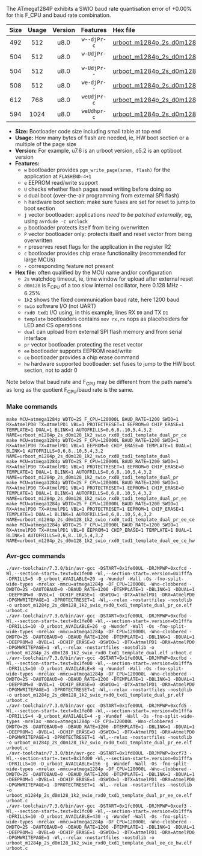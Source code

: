 The ATmega1284P exhibits a SWIO baud rate quantisation error of +0.00% for this F_CPU and baud rate combination.

|Size|Usage|Version|Features|Hex file|
|:-:|:-:|:-:|:-:|:--|
|492|512|u8.0|`w--djPr-c`|[urboot_m1284p_2s_d0m128_1k2_swio_rxd0_txd1_template_dual_pr_ce.hex](https://raw.githubusercontent.com/stefanrueger/urboot.hex/main/boards/moteinomega/atmega1284p/watchdog_2_s/internal_oscillator_d-6.25%25/%2B0m128000_hz/%2B%2B%2B1k2_baud/uart0_rxd0_txd1/template_dual/urboot_m1284p_2s_d0m128_1k2_swio_rxd0_txd1_template_dual_pr_ce.hex)|
|504|512|u8.0|`w-UdjPr--`|[urboot_m1284p_2s_d0m128_1k2_swio_rxd0_txd1_template_dual.hex](https://raw.githubusercontent.com/stefanrueger/urboot.hex/main/boards/moteinomega/atmega1284p/watchdog_2_s/internal_oscillator_d-6.25%25/%2B0m128000_hz/%2B%2B%2B1k2_baud/uart0_rxd0_txd1/template_dual/urboot_m1284p_2s_d0m128_1k2_swio_rxd0_txd1_template_dual.hex)|
|504|512|u8.0|`w-UdjPr--`|[urboot_m1284p_2s_d0m128_1k2_swio_rxd0_txd1_template_dual_pr.hex](https://raw.githubusercontent.com/stefanrueger/urboot.hex/main/boards/moteinomega/atmega1284p/watchdog_2_s/internal_oscillator_d-6.25%25/%2B0m128000_hz/%2B%2B%2B1k2_baud/uart0_rxd0_txd1/template_dual/urboot_m1284p_2s_d0m128_1k2_swio_rxd0_txd1_template_dual_pr.hex)|
|508|512|u8.0|`we-djPr--`|[urboot_m1284p_2s_d0m128_1k2_swio_rxd0_txd1_template_dual_pr_ee.hex](https://raw.githubusercontent.com/stefanrueger/urboot.hex/main/boards/moteinomega/atmega1284p/watchdog_2_s/internal_oscillator_d-6.25%25/%2B0m128000_hz/%2B%2B%2B1k2_baud/uart0_rxd0_txd1/template_dual/urboot_m1284p_2s_d0m128_1k2_swio_rxd0_txd1_template_dual_pr_ee.hex)|
|612|768|u8.0|`weUdjPr-c`|[urboot_m1284p_2s_d0m128_1k2_swio_rxd0_txd1_template_dual_pr_ee_ce.hex](https://raw.githubusercontent.com/stefanrueger/urboot.hex/main/boards/moteinomega/atmega1284p/watchdog_2_s/internal_oscillator_d-6.25%25/%2B0m128000_hz/%2B%2B%2B1k2_baud/uart0_rxd0_txd1/template_dual/urboot_m1284p_2s_d0m128_1k2_swio_rxd0_txd1_template_dual_pr_ee_ce.hex)|
|594|1024|u8.0|`weUdhpr-c`|[urboot_m1284p_2s_d0m128_1k2_swio_rxd0_txd1_template_dual_ee_ce_hw.hex](https://raw.githubusercontent.com/stefanrueger/urboot.hex/main/boards/moteinomega/atmega1284p/watchdog_2_s/internal_oscillator_d-6.25%25/%2B0m128000_hz/%2B%2B%2B1k2_baud/uart0_rxd0_txd1/template_dual/urboot_m1284p_2s_d0m128_1k2_swio_rxd0_txd1_template_dual_ee_ce_hw.hex)|

- **Size:** Bootloader code size including small table at top end
- **Usage:** How many bytes of flash are needed, ie, HW boot section or a multiple of the page size
- **Version:** For example, u7.6 is an urboot version, o5.2 is an optiboot version
- **Features:**
  + `w` bootloader provides `pgm_write_page(sram, flash)` for the application at `FLASHEND-4+1`
  + `e` EEPROM read/write support
  + `U` checks whether flash pages need writing before doing so
  + `d` dual boot (over-the-air programming from external SPI flash)
  + `h` hardware boot section: make sure fuses are set for reset to jump to boot section
  + `j` vector bootloader: applications *need to be patched externally*, eg, using `avrdude -c urclock`
  + `p` bootloader protects itself from being overwritten
  + `P` vector bootloader only: protects itself and reset vector from being overwritten
  + `r` preserves reset flags for the application in the register R2
  + `c` bootloader provides chip erase functionality (recommended for large MCUs)
  + `-` corresponding feature not present
- **Hex file:** often qualified by the MCU name and/or configuration
  + `2s` watchdog timeout, ie, time window for upload after external reset
  + `d0m128` is F<sub>CPU</sub> of a too slow internal oscillator, here 0.128 MHz - 6.25%
  + `1k2` shows the fixed communication baud rate, here 1200 baud
  + `swio` software I/O (not UART)
  + `rxd0 txd1` I/O using, in this example, lines RX `D0` and TX `D1`
  + `template` bootloaders contains `mov rx,rx` nops as placeholders for LED and CS operations
  + `dual` can upload from external SPI flash memory and from serial interface
  + `pr` vector bootloader protecting the reset vector
  + `ee` bootloader supports EEPROM read/write
  + `ce` bootloader provides a chip erase command
  + `hw` hardware supported bootloader: set fuses to jump to the HW boot section, not to addr 0


Note below that baud rate and F<sub>CPU</sub> may be different from the path name's as long as the quotient F<sub>CPU</sub>/baud rate is the same.

### Make commands
```
make MCU=atmega1284p WDTO=2S F_CPU=120000L BAUD_RATE=1200 SWIO=1 RX=AtmelPD0 TX=AtmelPD1 VBL=1 PROTECTRESET=1 EEPROM=0 CHIP_ERASE=1 TEMPLATE=1 DUAL=1 BLINK=1 AUTOFRILLS=0,6,8..10,5,4,3,2 NAME=urboot_m1284p_2s_d0m128_1k2_swio_rxd0_txd1_template_dual_pr_ce
make MCU=atmega1284p WDTO=2S F_CPU=120000L BAUD_RATE=1200 SWIO=1 RX=AtmelPD0 TX=AtmelPD1 VBL=1 EEPROM=0 CHIP_ERASE=0 TEMPLATE=1 DUAL=1 BLINK=1 AUTOFRILLS=0,6,8..10,5,4,3,2 NAME=urboot_m1284p_2s_d0m128_1k2_swio_rxd0_txd1_template_dual
make MCU=atmega1284p WDTO=2S F_CPU=120000L BAUD_RATE=1200 SWIO=1 RX=AtmelPD0 TX=AtmelPD1 VBL=1 PROTECTRESET=1 EEPROM=0 CHIP_ERASE=0 TEMPLATE=1 DUAL=1 BLINK=1 AUTOFRILLS=0,6,8..10,5,4,3,2 NAME=urboot_m1284p_2s_d0m128_1k2_swio_rxd0_txd1_template_dual_pr
make MCU=atmega1284p WDTO=2S F_CPU=120000L BAUD_RATE=1200 SWIO=1 RX=AtmelPD0 TX=AtmelPD1 VBL=1 PROTECTRESET=1 EEPROM=1 CHIP_ERASE=0 TEMPLATE=1 DUAL=1 BLINK=1 AUTOFRILLS=0,6,8..10,5,4,3,2 NAME=urboot_m1284p_2s_d0m128_1k2_swio_rxd0_txd1_template_dual_pr_ee
make MCU=atmega1284p WDTO=2S F_CPU=120000L BAUD_RATE=1200 SWIO=1 RX=AtmelPD0 TX=AtmelPD1 VBL=1 PROTECTRESET=1 EEPROM=1 CHIP_ERASE=1 TEMPLATE=1 DUAL=1 BLINK=1 AUTOFRILLS=0,6,8..10,5,4,3,2 NAME=urboot_m1284p_2s_d0m128_1k2_swio_rxd0_txd1_template_dual_pr_ee_ce
make MCU=atmega1284p WDTO=2S F_CPU=120000L BAUD_RATE=1200 SWIO=1 RX=AtmelPD0 TX=AtmelPD1 VBL=0 EEPROM=1 CHIP_ERASE=1 TEMPLATE=1 DUAL=1 BLINK=1 AUTOFRILLS=0,6,8..10,5,4,3,2 NAME=urboot_m1284p_2s_d0m128_1k2_swio_rxd0_txd1_template_dual_ee_ce_hw
```

### Avr-gcc commands
```
./avr-toolchain/7.3.0/bin/avr-gcc -DSTART=0x1fe00UL -DRJMPWP=0xcfcd -Wl,--section-start=.text=0x1fe00 -Wl,--section-start=.version=0x1fffa -DFRILLS=5 -D_urboot_AVAILABLE=20 -g -Wundef -Wall -Os -fno-split-wide-types -mrelax -mmcu=atmega1284p -DF_CPU=120000L -Wno-clobbered -DWDTO=2S -DAUTOBAUD=0 -DBAUD_RATE=1200 -DTEMPLATE=1 -DBLINK=1 -DDUAL=1 -DEEPROM=0 -DVBL=1 -DCHIP_ERASE=1 -DSWIO=1 -DTX=AtmelPD1 -DRX=AtmelPD0 -DPGMWRITEPAGE=1 -DPROTECTRESET=1 -Wl,--relax -nostartfiles -nostdlib -o urboot_m1284p_2s_d0m128_1k2_swio_rxd0_txd1_template_dual_pr_ce.elf urboot.c
./avr-toolchain/7.3.0/bin/avr-gcc -DSTART=0x1fe00UL -DRJMPWP=0xcfbd -Wl,--section-start=.text=0x1fe00 -Wl,--section-start=.version=0x1fffa -DFRILLS=10 -D_urboot_AVAILABLE=26 -g -Wundef -Wall -Os -fno-split-wide-types -mrelax -mmcu=atmega1284p -DF_CPU=120000L -Wno-clobbered -DWDTO=2S -DAUTOBAUD=0 -DBAUD_RATE=1200 -DTEMPLATE=1 -DBLINK=1 -DDUAL=1 -DEEPROM=0 -DVBL=1 -DCHIP_ERASE=0 -DSWIO=1 -DTX=AtmelPD1 -DRX=AtmelPD0 -DPGMWRITEPAGE=1 -Wl,--relax -nostartfiles -nostdlib -o urboot_m1284p_2s_d0m128_1k2_swio_rxd0_txd1_template_dual.elf urboot.c
./avr-toolchain/7.3.0/bin/avr-gcc -DSTART=0x1fe00UL -DRJMPWP=0xcfbd -Wl,--section-start=.text=0x1fe00 -Wl,--section-start=.version=0x1fffa -DFRILLS=10 -D_urboot_AVAILABLE=8 -g -Wundef -Wall -Os -fno-split-wide-types -mrelax -mmcu=atmega1284p -DF_CPU=120000L -Wno-clobbered -DWDTO=2S -DAUTOBAUD=0 -DBAUD_RATE=1200 -DTEMPLATE=1 -DBLINK=1 -DDUAL=1 -DEEPROM=0 -DVBL=1 -DCHIP_ERASE=0 -DSWIO=1 -DTX=AtmelPD1 -DRX=AtmelPD0 -DPGMWRITEPAGE=1 -DPROTECTRESET=1 -Wl,--relax -nostartfiles -nostdlib -o urboot_m1284p_2s_d0m128_1k2_swio_rxd0_txd1_template_dual_pr.elf urboot.c
./avr-toolchain/7.3.0/bin/avr-gcc -DSTART=0x1fe00UL -DRJMPWP=0xcfd5 -Wl,--section-start=.text=0x1fe00 -Wl,--section-start=.version=0x1fffa -DFRILLS=4 -D_urboot_AVAILABLE=4 -g -Wundef -Wall -Os -fno-split-wide-types -mrelax -mmcu=atmega1284p -DF_CPU=120000L -Wno-clobbered -DWDTO=2S -DAUTOBAUD=0 -DBAUD_RATE=1200 -DTEMPLATE=1 -DBLINK=1 -DDUAL=1 -DEEPROM=1 -DVBL=1 -DCHIP_ERASE=0 -DSWIO=1 -DTX=AtmelPD1 -DRX=AtmelPD0 -DPGMWRITEPAGE=1 -DPROTECTRESET=1 -Wl,--relax -nostartfiles -nostdlib -o urboot_m1284p_2s_d0m128_1k2_swio_rxd0_txd1_template_dual_pr_ee.elf urboot.c
./avr-toolchain/7.3.0/bin/avr-gcc -DSTART=0x1fd00UL -DRJMPWP=0xcf73 -Wl,--section-start=.text=0x1fd00 -Wl,--section-start=.version=0x1fffa -DFRILLS=10 -D_urboot_AVAILABLE=156 -g -Wundef -Wall -Os -fno-split-wide-types -mrelax -mmcu=atmega1284p -DF_CPU=120000L -Wno-clobbered -DWDTO=2S -DAUTOBAUD=0 -DBAUD_RATE=1200 -DTEMPLATE=1 -DBLINK=1 -DDUAL=1 -DEEPROM=1 -DVBL=1 -DCHIP_ERASE=1 -DSWIO=1 -DTX=AtmelPD1 -DRX=AtmelPD0 -DPGMWRITEPAGE=1 -DPROTECTRESET=1 -Wl,--relax -nostartfiles -nostdlib -o urboot_m1284p_2s_d0m128_1k2_swio_rxd0_txd1_template_dual_pr_ee_ce.elf urboot.c
./avr-toolchain/7.3.0/bin/avr-gcc -DSTART=0x1fc00UL -DRJMPWP=0xcef3 -Wl,--section-start=.text=0x1fc00 -Wl,--section-start=.version=0x1fffa -DFRILLS=10 -D_urboot_AVAILABLE=430 -g -Wundef -Wall -Os -fno-split-wide-types -mrelax -mmcu=atmega1284p -DF_CPU=120000L -Wno-clobbered -DWDTO=2S -DAUTOBAUD=0 -DBAUD_RATE=1200 -DTEMPLATE=1 -DBLINK=1 -DDUAL=1 -DEEPROM=1 -DVBL=0 -DCHIP_ERASE=1 -DSWIO=1 -DTX=AtmelPD1 -DRX=AtmelPD0 -DPGMWRITEPAGE=1 -Wl,--relax -nostartfiles -nostdlib -o urboot_m1284p_2s_d0m128_1k2_swio_rxd0_txd1_template_dual_ee_ce_hw.elf urboot.c
```

